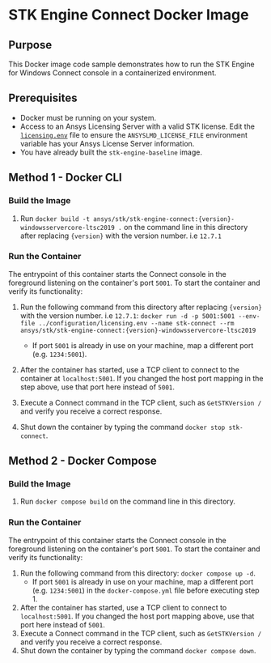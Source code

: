 # STK Engine Connect Docker Image

## Purpose
This Docker image code sample demonstrates how to run the STK Engine for Windows Connect console in a containerized environment.

## Prerequisites
* Docker must be running on your system.
* Access to an Ansys Licensing Server with a valid STK license. Edit the
[`licensing.env`](../configuration/licensing.env) file to ensure the `ANSYSLMD_LICENSE_FILE` environment variable
has your Ansys License Server information.
* You have already built the `stk-engine-baseline` image.

## Method 1 - Docker CLI

### Build the Image
1. Run `docker build -t ansys/stk/stk-engine-connect:{version}-windowsservercore-ltsc2019 .` on the command line in this directory after replacing `{version}` with the version number. i.e `12.7.1`

### Run the Container
The entrypoint of this container starts the Connect console in the foreground listening on the container's port `5001`.
To start the container and verify its functionality:
1. Run the following command from this directory after replacing `{version}` with the version number. i.e `12.7.1`:
`docker run -d -p 5001:5001 --env-file ../configuration/licensing.env --name stk-connect --rm ansys/stk/stk-engine-connect:{version}-windowsservercore-ltsc2019`
    * If port `5001` is already in use on your machine, map a different port (e.g. `1234:5001`).

2. After the container has started, use a TCP client to connect to the container at `localhost:5001`. If you changed the host port mapping in the step above, use that port here instead of `5001`.
3. Execute a Connect command in the TCP client, such as `GetSTKVersion /` and verify you receive a correct response.
4. Shut down the container by typing the command `docker stop stk-connect`.

## Method 2 - Docker Compose

### Build the Image
1. Run `docker compose build` on the command line in this directory.

### Run the Container
The entrypoint of this container starts the Connect console in the foreground listening on the container's port `5001`.
To start the container and verify its functionality:

1. Run the following command from this directory: `docker compose up -d`.
    * If port `5001` is already in use on your machine, map a different port (e.g. `1234:5001`) in the
    `docker-compose.yml` file before executing step 1.
2. After the container has started, use a TCP client to connect to `localhost:5001`. If you changed the host port mapping above, use that port here instead of `5001`.
3. Execute a Connect command in the TCP client, such as `GetSTKVersion /` and verify you receive a correct response.
4. Shut down the container by typing the command `docker compose down`.
